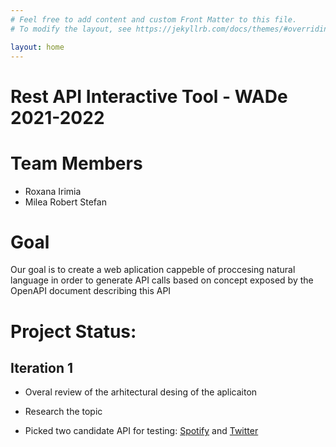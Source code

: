 ```yaml
---
# Feel free to add content and custom Front Matter to this file.
# To modify the layout, see https://jekyllrb.com/docs/themes/#overriding-theme-defaults

layout: home
---
```


# Rest API Interactive Tool - WADe 2021-2022

# Team Members
- Roxana Irimia
- Milea Robert Stefan

# Goal
Our goal is to create a web aplication cappeble of proccesing natural language in order to generate API calls  based on concept exposed by the OpenAPI document describing this API

# Project Status:

## Iteration 1

- Overal review of the arhitectural desing of the aplicaiton

- Research the topic 

- Picked two candidate API for testing:
[Spotify](https://api.apis.guru/v2/specs/spotify.com/2021.8.15/openapi.json) and 
[Twitter](https://api.apis.guru/v2/specs/twitter.com/current/2.21/openapi.json)
